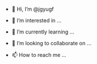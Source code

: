 - 👋 Hi, I’m @jgyugf

- 👀 I’m interested in ...
- 🌱 I’m currently learning ...
- 💞️ I’m looking to collaborate on ...
- 📫 How to reach me ...

<!---
Evil9ie/Evil9ie is a ✨ special ✨ repository because its `README.md` (this file) appears on your GitHub profile.
You can click the Preview link to take a look at your changes.
--->
